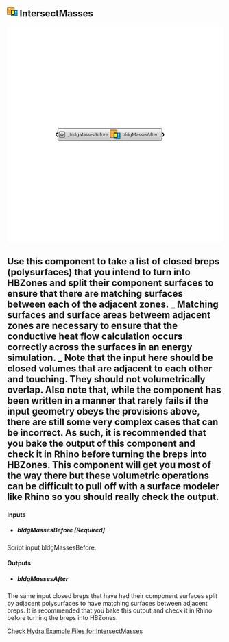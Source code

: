 ## ![](../../images/icons/IntersectMasses.png) IntersectMasses

![](../../images/components/IntersectMasses.png)

Use this component to take a list of closed breps (polysurfaces) that you intend to turn into HBZones and split their component surfaces to ensure that there are matching surfaces between each of the adjacent zones.
 _
 Matching surfaces and surface areas betweem adjacent zones are necessary to ensure that the conductive heat flow calculation occurs correctly across the surfaces in an energy simulation.
 _
 Note that the input here should be closed volumes that are adjacent to each other and touching.  They should not volumetrically overlap.
 Also note that, while the component has been written in a manner that rarely fails if the input geometry obeys the provisions above, there are still some very complex cases that can be incorrect.
 As such, it is recommended that you bake the output of this component and check it in Rhino before turning the breps into HBZones.  This component will get you most of the way there but these volumetric operations can be difficult to pull off with a surface modeler like Rhino so you should really check the output.
 -
 

#### Inputs
* ##### bldgMassesBefore [Required]
Script input bldgMassesBefore.

#### Outputs
* ##### bldgMassesAfter
The same input closed breps that have had their component surfaces split by adjacent polysurfaces to have matching surfaces between adjacent breps.  It is recommended that you bake this output and check it in Rhino before turning the breps into HBZones.


[Check Hydra Example Files for IntersectMasses](https://hydrashare.github.io/hydra/index.html?keywords=Honeybee_IntersectMasses)